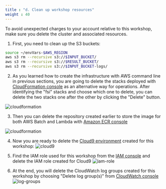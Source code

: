 ```yaml
---
title : "d. Clean up workshop resources"
weight : 40
---
```


To avoid unexpected charges to your account relative to this workshop, make sure you delete the cluster and associated resources.

1. First, you need to clean up the S3 buckets:
```bash
source ~/envVars-$AWS_REGION
aws s3 rm --recursive s3://$INPUT_BUCKET/
aws s3 rm --recursive s3://$RESULT_BUCKET/
aws s3 rm --recursive s3://$INPUT_BUCKET-logs/
```
2. As you learned how to create the infrastructure with AWS command line in previous sections, you are going to delete the stacks deployed with [CloudFormation console](https://console.aws.amazon.com/cloudformation/home#/stacks) as an alternative way for operations. After identifying the "fsi" stacks and choose which one to delete, you can delete the two stacks one after the other by clicking the "Delete" button.

![cloudformation](/images/batch-lambda/delete-stacks.png)

3. Then you can delete the repository created earlier to store the image for both AWS Batch and Lambda with [Amazon ECR console](https://console.aws.amazon.com/ecr/repositories)

![cloudformation](/images/batch-lambda/delete-ECR-repo.png)

4. Now you are ready to delete the [Cloud9 environment](https://console.aws.amazon.com/cloud9/) created for this workshop:
![cloud9](/images/batch-lambda/delete-cloud9.png)

5. Find the IAM role used for this workshop from the [IAM console](https://console.aws.amazon.com/iamv2/home#/roles) and delete the IAM role created for Cloud9 
![iam-role](/images/batch-lambda/delete-IAM-role.png)

6. At the end, you will delete the CloudWatch log groups created for this workshop by choosing "Delete log group(s)" from [CloudWatch console](https://console.aws.amazon.com/cloudwatch/home#logsV2:log-groups)
![log-groups](/images/batch-lambda/delete-log-groups.png)





